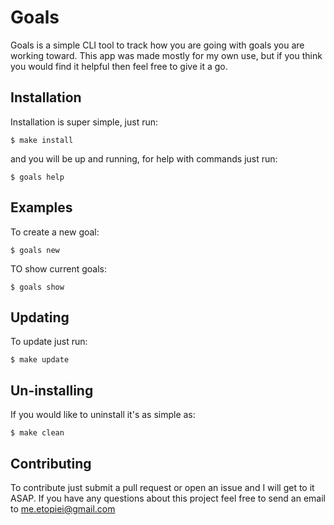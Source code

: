# Goals

Goals is a simple CLI tool to track how you are going with goals you are working toward. 
This app was made mostly for my own use, but if you think you would find it helpful then feel free to give it a go.

## Installation

Installation is super simple, just run:

	$ make install

and you will be up and running, for help with commands just run:

	$ goals help

## Examples

To create a new goal:

	$ goals new

TO show current goals:

	$ goals show

## Updating

To update just run:

	$ make update

## Un-installing

If you would like to uninstall it's as simple as:

	$ make clean

## Contributing

To contribute just submit a pull request or open an issue and I will get to it ASAP.
If you have any questions about this project feel free to send an email to me.etopiei@gmail.com


